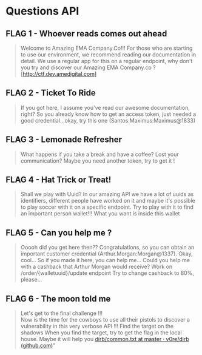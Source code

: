 # Questions API

## FLAG 1 - Whoever reads comes out ahead
> Welcome to Amazing EMA Company.Co!!!
  For those who are starting to use our environment, we recommend reading our documentation in detail.
  We use a regular app for this on a regular endpoint, why don't you try and discover our Amazing EMA Company.co ? [http://ctf.dev.amedigital.com]

	
## FLAG 2 - Ticket To Ride
> If you got here, I assume you've read our awesome documentation, right? So you already know how to get an access token, just needed a good credential...okay, try this one (Santos.Maximus:Maximus@1833)

		
## FLAG 3 - Lemonade Refresher
> What happens if you take a break and have a coffee? Lost your communication? Maybe you need another token, try to get it ! 
					

## FLAG 4 - Hat Trick or Treat!
> Shall we play with Uuid?
  In our amazing API we have a lot of uuids as identifiers, different people have worked on it and maybe it's possible to play soccer with it on a specific endpoint.
  Try to play with it to find an important person wallet!!!
  What you want is inside this wallet


## FLAG 5 - Can you help me ?
> Ooooh did you get here then??
  Congratulations, so you can obtain an important customer credential (Arthur.Morgan:Morgan@1337).
  Okay, cool... So if you made it here, you can help me...
  Could you help me with a cashback that Arthur Morgan would receive?
  Work on /order/{walletuuid}/update endpoint
  Try to change cashback to 80%, please...


## FLAG 6 - The moon told me
> Let's get to the final challenge !!!    
  Now is the time for the cowboys to use all their pistols 
  to discover a vulnerability in this very verbose API !!! 
  Find the target on the shadows
  When you find the target, try to get the flag in the local house.
  Maybe it will help you [dirb/common.txt at master · v0re/dirb (github.com)](https://github.com/v0re/dirb/blob/master/wordlists/common.txt)" 
